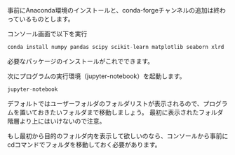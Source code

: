 事前にAnaconda環境のインストールと、conda-forgeチャンネルの追加は終わっているものとします。

コンソール画面で以下を実行

```python
conda install numpy pandas scipy scikit-learn matplotlib seaborn xlrd
```

必要なパッケージのインストールがこれでできます。

次にプログラムの実行環境（jupyter-notebook）を起動します。

```python
jupyter-notebook
```

デフォルトではユーザーフォルダのフォルダリストが表示されるので、プログラムを置いておきたいフォルダまで移動しましょう。
最初に表示されたフォルダ階層より上にはいけないので注意。

もし最初から目的のフォルダ内を表示して欲しいのなら、コンソールから事前にcdコマンドでフォルダを移動しておく必要があります。
